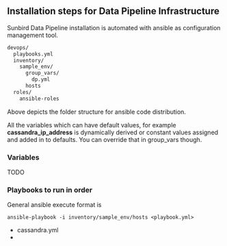 Installation steps for Data Pipeline Infrastructure
-

Sunbird Data Pipeline installation is automated with ansible as configuration management tool.

```sh
devops/
  playbooks.yml
  inventory/
    sample_env/
      group_vars/
        dp.yml
      hosts
  roles/
    ansible-roles
```

Above depicts the folder structure for ansible code distribution.

All the variables which can have default values, for example **cassandra_ip_address** is dynamically derived or constant values assigned and added in to defaults.
You can override that in group_vars though.

### Variables

TODO

### Playbooks to run in order

General ansible execute format is 

`ansible-playbook -i inventory/sample_env/hosts <playbook.yml>`

- cassandra.yml
- 
